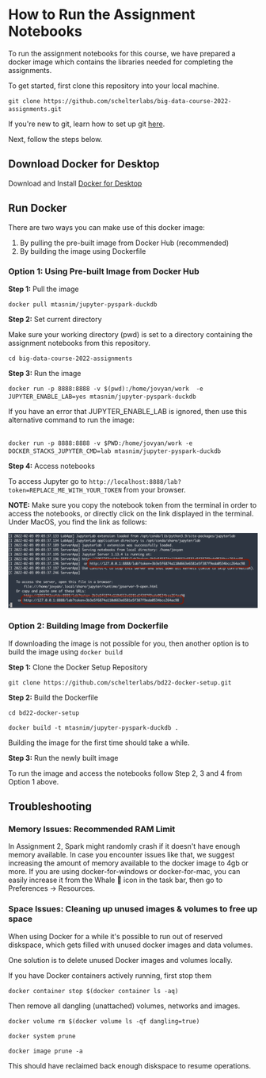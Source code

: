 # How to Run the Assignment Notebooks

To run the assignment notebooks for this course, we have prepared a docker image which contains the libraries needed for completing the assignments.

To get started, first clone this repository into your local machine.

```
git clone https://github.com/schelterlabs/big-data-course-2022-assignments.git
```

If you're new to git, learn how to set up git [here](https://docs.github.com/en/get-started/quickstart/set-up-git).

Next, follow the steps below.

## Download Docker for Desktop

Download and Install [Docker for Desktop](https://www.docker.com/products/docker-desktop)

## Run Docker

There are two ways you can make use of this docker image:

1. By pulling the pre-built image from Docker Hub (recommended)
2. By building the image using Dockerfile

### Option 1: Using Pre-built Image from Docker Hub

**Step 1:** Pull the image

```
docker pull mtasnim/jupyter-pyspark-duckdb
```

**Step 2:** Set current directory

Make sure your working directory (pwd) is set to a directory containing the assignment notebooks from this repository.

```
cd big-data-course-2022-assignments
```

**Step 3:**  Run the image

```
docker run -p 8888:8888 -v $(pwd):/home/jovyan/work  -e JUPYTER_ENABLE_LAB=yes mtasnim/jupyter-pyspark-duckdb

```

If you have an error that JUPYTER_ENABLE_LAB is ignored, then use this alternative command to run the image:

```

docker run -p 8888:8888 -v $PWD:/home/jovyan/work -e DOCKER_STACKS_JUPYTER_CMD=lab mtasnim/jupyter-pyspark-duckdb
```

**Step 4:**  Access notebooks

To access Jupyter go to `http://localhost:8888/lab?token=REPLACE_ME_WITH_YOUR_TOKEN` from your browser. 

**NOTE:** Make sure you copy the notebook token from the terminal in order to access the notebooks, or directly click on the link displayed in the terminal. Under MacOS, you find the link as follows: 

![token](jupyter-links.png)


### Option 2: Building Image from Dockerfile

If downloading the image is not possible for you, then another option is to build the image using `docker build`

**Step 1:** Clone the Docker Setup Repository

```
git clone https://github.com/schelterlabs/bd22-docker-setup.git
```

**Step 2:** Build the Dockerfile

```
cd bd22-docker-setup
```

```
docker build -t mtasnim/jupyter-pyspark-duckdb .
```

Building the image for the first time should take a while.

**Step 3:**  Run the newly built image

To run the image and access the notebooks follow Step 2, 3 and 4 from Option 1 above.



## Troubleshooting

### Memory Issues: Recommended RAM Limit

In Assignment 2, Spark might randomly crash if it doesn't have enough memory available. In case you encounter issues like that, we suggest increasing the amount of memory available to the docker image to 4gb or more. If you are using docker-for-windows or docker-for-mac, you can easily increase it from the Whale 🐳 icon in the task bar, then go to Preferences -> Resources. 

### Space Issues: Cleaning up unused images & volumes to free up space

When using Docker for a while it's possible to run out of reserved diskspace, which gets filled with unused docker images and data volumes. 

One solution is to delete unused Docker images and volumes locally.

If you have Docker containers actively running, first stop them

```
docker container stop $(docker container ls -aq)
```

Then remove all dangling (unattached) volumes, networks and images.

```
docker volume rm $(docker volume ls -qf dangling=true)
```

```
docker system prune
```

```
docker image prune -a
```

This should have reclaimed back enough diskspace to resume operations.

